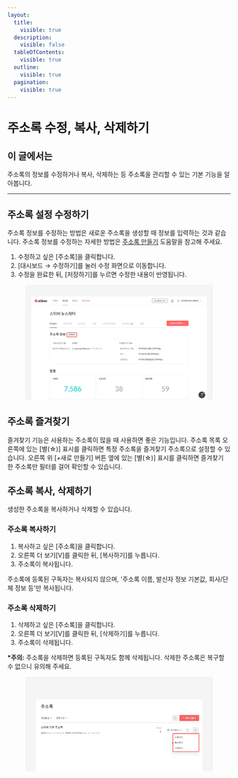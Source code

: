 ```yaml
---
layout:
  title:
    visible: true
  description:
    visible: false
  tableOfContents:
    visible: true
  outline:
    visible: true
  pagination:
    visible: true
---
```


# 주소록 수정, 복사, 삭제하기

## 이 글에서는 <a href="#h_01gf88jfx86w5ewkkk27bdp48j" id="h_01gf88jfx86w5ewkkk27bdp48j"></a>

주소록의 정보를 수정하거나 복사, 삭제하는 등 주소록을 관리할 수 있는 기본 기능을 알아봅니다.

***

## 주소록 설정 수정하기 <a href="#h_01gf88jfx86w5ewkkk27bdp48j" id="h_01gf88jfx86w5ewkkk27bdp48j"></a>

주소록 정보를 수정하는 방법은 새로운 주소록을 생성할 때 정보를 입력하는 것과 같습니다. 주소록 정보를 수정하는 자세한 방법은 [주소록 만들기](create.md) 도움말을 참고해 주세요.

1. 수정하고 싶은 \[주소록]을 클릭합니다.
2. \[대시보드 → 수정하기]를 눌러 수정 화면으로 이동합니다.
3. 수정을 완료한 뒤, \[저장하기]를 누르면 수정한 내용이 반영됩니다.

<figure><img src="../../.gitbook/assets/주소록 수정하기 (1).png" alt=""><figcaption></figcaption></figure>



## 주소록 즐겨찾기

즐겨찾기 기능은 사용하는 주소록이 많을 때 사용하면 좋은 기능입니다. 주소록 목록 오른쪽에 있는 \[별(☆)] 표시를 클릭하면 특정 주소록을 즐겨찾기 주소록으로 설정할 수 있습니다. 오른쪽 위 \[+새로 만들기] 버튼 옆에 있는 \[별(☆)] 표시를 클릭하면 즐겨찾기 한 주소록만 필터를 걸어 확인할 수 있습니다.



## 주소록 복사, 삭제하기

생성한 주소록을 복사하거나 삭제할 수 있습니다.

### 주소록 복사하기

1. 복사하고 싶은 \[주소록]을 클릭합니다.
2. 오른쪽 더 보기\[V]를 클릭한 뒤, \[복사하기]를 누릅니다.
3. 주소록이 복사됩니다.

주소록에 등록된 구독자는 복사되지 않으며, '주소록 이름, 발신자 정보 기본값, 회사/단체 정보 등'만 복사됩니다.

### 주소록 삭제하기

1. 삭제하고 싶은 \[주소록]을 클릭합니다.
2. 오른쪽 더 보기\[V]를 클릭한 뒤, \[삭제하기]를 누릅니다.
3. 주소록이 삭제됩니다.

**\*주의:** 주소록을 삭제하면 등록된 구독자도 함께 삭제됩니다. 삭제한 주소록은 복구할 수 없으니 유의해 주세요.

<figure><img src="../../.gitbook/assets/주소록 수정하기 (2).png" alt=""><figcaption></figcaption></figure>
